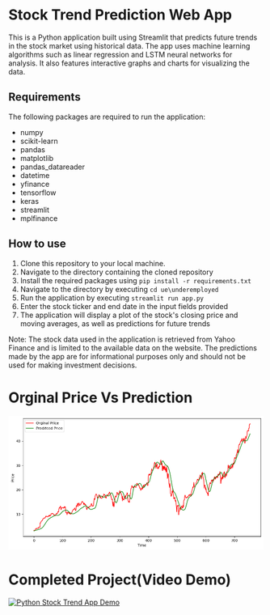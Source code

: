 # Stock Trend Prediction Web App

This is a Python application built using Streamlit that predicts future trends in the stock market using historical data. The app uses machine learning algorithms such as linear regression and LSTM neural networks for analysis. It also features interactive graphs and charts for visualizing the data.

## Requirements

The following packages are required to run the application:

- numpy
- scikit-learn
- pandas
- matplotlib
- pandas_datareader
- datetime
- yfinance
- tensorflow
- keras
- streamlit
- mplfinance

## How to use

1. Clone this repository to your local machine.
2. Navigate to the directory containing the cloned repository
3. Install the required packages using `pip install -r requirements.txt`
4. Navigate to the directory by executing `cd ue\underemployed`
5. Run the application by executing `streamlit run app.py`
6. Enter the stock ticker and end date in the input fields provided
7. The application will display a plot of the stock's closing price and moving averages, as well as predictions for future trends

Note: The stock data used in the application is retrieved from Yahoo Finance and is limited to the available data on the website. The predictions made by the app are for informational purposes only and should not be used for making investment decisions.

# Orginal Price Vs Prediction

<img src="https://github.com/Underemployed/Python-Stock-Trend-Prediction/blob/main/test.png">

# Completed Project(Video Demo)

[![Python Stock Trend App Demo](http://img.youtube.com/vi/Ufq6YcCA1iQ/0.jpg)](http://www.youtube.com/watch?v=Ufq6YcCA1iQ "Python Stock Trend App Demo")
